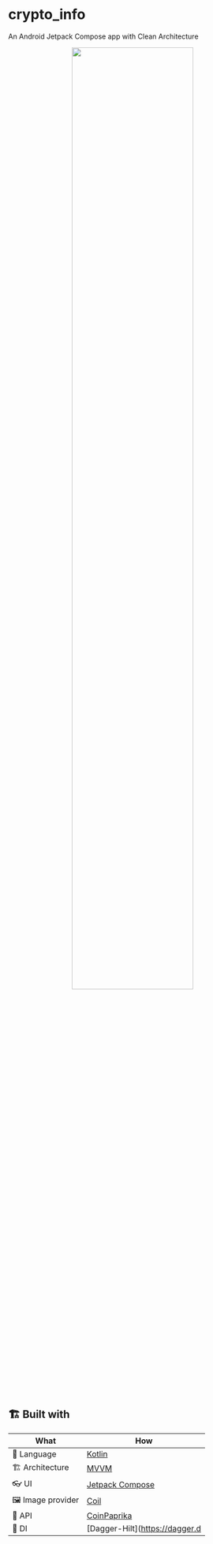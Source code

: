 # crypto_info
An Android Jetpack Compose app with Clean Architecture

<center> <img src="https://user-images.githubusercontent.com/48637183/148700654-f5d10436-be66-4e75-bfea-ad979cfdf7ea.jpeg" width="70%"></img> </center>

## 🏗️️ Built with

| What                    | How                        |
|----------------         |------------------------------    |
| 📝  Language            | [Kotlin](https://kotlinlang.org/)                            |
| 🏗  Architecture        | [MVVM](https://en.wikipedia.org/wiki/Model%E2%80%93view%E2%80%93viewmodel)                            |
| 👓  UI                  | [Jetpack Compose](https://developer.android.com/jetpack/compose)                                      |
| 🖼️  Image provider      | [Coil](https://github.com/coil-kt/coil)                                      |
| 🧠  API                 | [CoinPaprika](https://api.coinpaprika.com/)                            |
| 💉  DI                  | [Dagger-Hilt](https://dagger.d